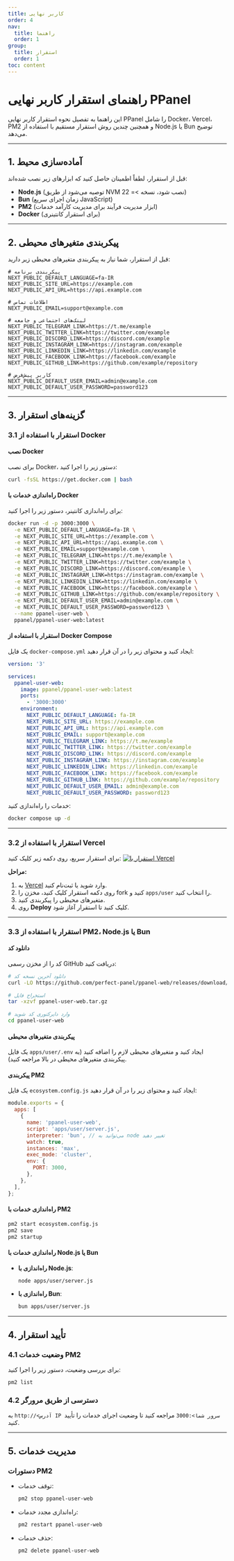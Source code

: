 ```yaml
---
title: کاربر نهایی
order: 4
nav:
  title: راهنما
  order: 1
group:
  title: استقرار
  order: 1
toc: content
---
```


# **راهنمای استقرار کاربر نهایی PPanel**

این راهنما به تفصیل نحوه استقرار کاربر نهایی PPanel را شامل Docker، Vercel، PM2 و همچنین چندین روش استقرار مستقیم با استفاده از Node.js یا Bun توضیح می‌دهد.

---

## **1. آماده‌سازی محیط**

قبل از استقرار، لطفاً اطمینان حاصل کنید که ابزارهای زیر نصب شده‌اند:

- **Node.js** (توصیه می‌شود از طریق NVM نصب شود، نسخه >= 22)
- **Bun** (زمان اجرای سریع JavaScript)
- **PM2** (ابزار مدیریت فرآیند برای مدیریت کارآمد خدمات)
- **Docker** (برای استقرار کانتینری)

---

## **2. پیکربندی متغیرهای محیطی**

قبل از استقرار، شما نیاز به پیکربندی متغیرهای محیطی زیر دارید:

```env
# پیکربندی برنامه
NEXT_PUBLIC_DEFAULT_LANGUAGE=fa-IR
NEXT_PUBLIC_SITE_URL=https://example.com
NEXT_PUBLIC_API_URL=https://api.example.com

# اطلاعات تماس
NEXT_PUBLIC_EMAIL=support@example.com

# لینک‌های اجتماعی و جامعه
NEXT_PUBLIC_TELEGRAM_LINK=https://t.me/example
NEXT_PUBLIC_TWITTER_LINK=https://twitter.com/example
NEXT_PUBLIC_DISCORD_LINK=https://discord.com/example
NEXT_PUBLIC_INSTAGRAM_LINK=https://instagram.com/example
NEXT_PUBLIC_LINKEDIN_LINK=https://linkedin.com/example
NEXT_PUBLIC_FACEBOOK_LINK=https://facebook.com/example
NEXT_PUBLIC_GITHUB_LINK=https://github.com/example/repository

# کاربر پیش‌فرض
NEXT_PUBLIC_DEFAULT_USER_EMAIL=admin@example.com
NEXT_PUBLIC_DEFAULT_USER_PASSWORD=password123
```

---

## **3. گزینه‌های استقرار**

### **3.1 استقرار با استفاده از Docker**

#### نصب Docker

برای نصب Docker، دستور زیر را اجرا کنید:

```bash
curl -fsSL https://get.docker.com | bash
```

#### راه‌اندازی خدمات با Docker

برای راه‌اندازی کانتینر، دستور زیر را اجرا کنید:

```bash
docker run -d -p 3000:3000 \
  -e NEXT_PUBLIC_DEFAULT_LANGUAGE=fa-IR \
  -e NEXT_PUBLIC_SITE_URL=https://example.com \
  -e NEXT_PUBLIC_API_URL=https://api.example.com \
  -e NEXT_PUBLIC_EMAIL=support@example.com \
  -e NEXT_PUBLIC_TELEGRAM_LINK=https://t.me/example \
  -e NEXT_PUBLIC_TWITTER_LINK=https://twitter.com/example \
  -e NEXT_PUBLIC_DISCORD_LINK=https://discord.com/example \
  -e NEXT_PUBLIC_INSTAGRAM_LINK=https://instagram.com/example \
  -e NEXT_PUBLIC_LINKEDIN_LINK=https://linkedin.com/example \
  -e NEXT_PUBLIC_FACEBOOK_LINK=https://facebook.com/example \
  -e NEXT_PUBLIC_GITHUB_LINK=https://github.com/example/repository \
  -e NEXT_PUBLIC_DEFAULT_USER_EMAIL=admin@example.com \
  -e NEXT_PUBLIC_DEFAULT_USER_PASSWORD=password123 \
  --name ppanel-user-web \
  ppanel/ppanel-user-web:latest
```

#### استقرار با استفاده از Docker Compose

یک فایل `docker-compose.yml` ایجاد کنید و محتوای زیر را در آن قرار دهید:

```yaml
version: '3'

services:
  ppanel-user-web:
    image: ppanel/ppanel-user-web:latest
    ports:
      - '3000:3000'
    environment:
      NEXT_PUBLIC_DEFAULT_LANGUAGE: fa-IR
      NEXT_PUBLIC_SITE_URL: https://example.com
      NEXT_PUBLIC_API_URL: https://api.example.com
      NEXT_PUBLIC_EMAIL: support@example.com
      NEXT_PUBLIC_TELEGRAM_LINK: https://t.me/example
      NEXT_PUBLIC_TWITTER_LINK: https://twitter.com/example
      NEXT_PUBLIC_DISCORD_LINK: https://discord.com/example
      NEXT_PUBLIC_INSTAGRAM_LINK: https://instagram.com/example
      NEXT_PUBLIC_LINKEDIN_LINK: https://linkedin.com/example
      NEXT_PUBLIC_FACEBOOK_LINK: https://facebook.com/example
      NEXT_PUBLIC_GITHUB_LINK: https://github.com/example/repository
      NEXT_PUBLIC_DEFAULT_USER_EMAIL: admin@example.com
      NEXT_PUBLIC_DEFAULT_USER_PASSWORD: password123
```

خدمات را راه‌اندازی کنید:

```bash
docker compose up -d
```

---

### **3.2 استقرار با استفاده از Vercel**

برای استقرار سریع، روی دکمه زیر کلیک کنید:
[![استقرار با Vercel](https://vercel.com/button)](https://vercel.com/new/clone?demo-description=PPanel%20یک%20ابزار%20پانل%20پروکسی%20خالص%2C%20حرفه‌ای%20و%20کامل%20منبع%20باز%20است%2C%20که%20برای%20استفاده%20آموزشی%20و%20عملی%20ایده‌آل%20است&demo-image=https%3A%2F%2Furlscan.io%2Fliveshot%2F%3Fwidth%3D1920%26height%3D1080%26url%3Dhttps%3A%2F%2Fuser.ppanel.dev&demo-title=PPanel%20User%20Web&demo-url=https%3A%2F%2Fuser.ppanel.dev%2F&from=.&project-name=ppanel-user-web&repository-name=ppanel-web&repository-url=https%3A%2F%2Fgithub.com%2Fperfect-panel%2Fppanel-web&root-directory=apps%2Fuser&skippable-integrations=1)

**مراحل:**

1. به [Vercel](https://vercel.com/) وارد شوید یا ثبت‌نام کنید.
2. روی دکمه استقرار کلیک کنید، مخزن را fork کنید و `apps/user` را انتخاب کنید.
3. متغیرهای محیطی را پیکربندی کنید.
4. روی **Deploy** کلیک کنید تا استقرار آغاز شود.

---

### **3.3 استقرار با استفاده از PM2، Node.js یا Bun**

#### دانلود کد

کد را از مخزن رسمی GitHub دریافت کنید:

```bash
# دانلود آخرین نسخه کد
curl -LO https://github.com/perfect-panel/ppanel-web/releases/download/v1.0.0/ppanel-user-web.tar.gz

# استخراج فایل
tar -xzvf ppanel-user-web.tar.gz

# وارد دایرکتوری کد شوید
cd ppanel-user-web
```

#### پیکربندی متغیرهای محیطی

یک فایل `apps/user/.env` ایجاد کنید و متغیرهای محیطی لازم را اضافه کنید (به پیکربندی متغیرهای محیطی در بالا مراجعه کنید).

#### پیکربندی PM2

یک فایل `ecosystem.config.js` ایجاد کنید و محتوای زیر را در آن قرار دهید:

```javascript
module.exports = {
  apps: [
    {
      name: 'ppanel-user-web',
      script: 'apps/user/server.js',
      interpreter: 'bun', // می‌توانید به node تغییر دهید
      watch: true,
      instances: 'max',
      exec_mode: 'cluster',
      env: {
        PORT: 3000,
      },
    },
  ],
};
```

#### راه‌اندازی خدمات با PM2

```bash
pm2 start ecosystem.config.js
pm2 save
pm2 startup
```

#### راه‌اندازی خدمات با Node.js یا Bun

- **راه‌اندازی با Node.js**:
  ```bash
  node apps/user/server.js
  ```
- **راه‌اندازی با Bun**:
  ```bash
  bun apps/user/server.js
  ```

---

## **4. تأیید استقرار**

### **4.1 وضعیت خدمات PM2**

برای بررسی وضعیت، دستور زیر را اجرا کنید:

```bash
pm2 list
```

### **4.2 دسترسی از طریق مرورگر**

به `http://<آدرس IP سرور شما>:3000` مراجعه کنید تا وضعیت اجرای خدمات را تأیید کنید.

---

## **5. مدیریت خدمات**

### **دستورات PM2**

- توقف خدمات:
  ```bash
  pm2 stop ppanel-user-web
  ```
- راه‌اندازی مجدد خدمات:
  ```bash
  pm2 restart ppanel-user-web
  ```
- حذف خدمات:
  ```bash
  pm2 delete ppanel-user-web
  ```
